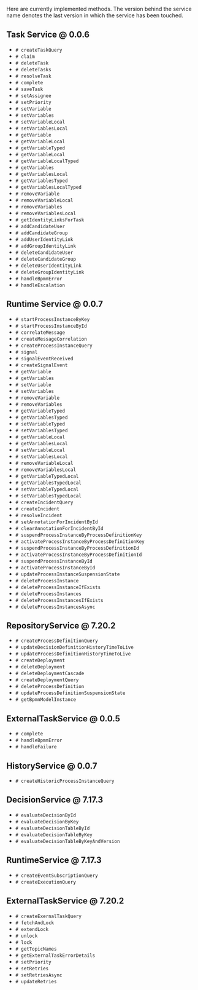 Here are currently implemented methods. The version behind the service name denotes the last version in which the service has been touched.

## Task Service @ 0.0.6

* `# createTaskQuery`
* `# claim`
* `# deleteTask`
* `# deleteTasks`
* `# resolveTask`
* `# complete`
* `# saveTask`
* `# setAssignee`
* `# setPriority`
* `# setVariable`
* `# setVariables`
* `# setVariableLocal`
* `# setVariablesLocal`
* `# getVariable`
* `# getVariableLocal`
* `# getVariableTyped`
* `# getVariableLocal`
* `# getVariableLocalTyped`
* `# getVariables`
* `# getVariablesLocal`
* `# getVariablesTyped`
* `# getVariablesLocalTyped`
* `# removeVariable`
* `# removeVariableLocal`
* `# removeVariables`
* `# removeVariablesLocal`
* `# getIdentityLinksForTask`
* `# addCandidateUser`
* `# addCandidateGroup`
* `# addUserIdentityLink`
* `# addGroupIdentityLink`
* `# deleteCandidateUser`
* `# deleteCandidateGroup`
* `# deleteUserIdentityLink`
* `# deleteGroupIdentityLink`
* `# handleBpmnError`
* `# handleEscalation`

## Runtime Service @ 0.0.7

* `# startProcessInstanceByKey`
* `# startProcessInstanceById`
* `# correlateMessage`
* `# createMessageCorrelation`
* `# createProcessInstanceQuery`
* `# signal`
* `# signalEventReceived`
* `# createSignalEvent`
* `# getVariable`
* `# getVariables`
* `# setVariable`
* `# setVariables`
* `# removeVariable`
* `# removeVariables`
* `# getVariableTyped`
* `# getVariablesTyped`
* `# setVariableTyped`
* `# setVariablesTyped`
* `# getVariableLocal`
* `# getVariablesLocal`
* `# setVariableLocal`
* `# setVariablesLocal`
* `# removeVariableLocal`
* `# removeVariablesLocal`
* `# getVariableTypedLocal`
* `# getVariablesTypedLocal`
* `# setVariableTypedLocal`
* `# setVariablesTypedLocal`
* `# createIncidentQuery`
* `# createIncident`
* `# resolveIncident`
* `# setAnnotationForIncidentById`
* `# clearAnnotationForIncidentById`
* `# suspendProcessInstanceByProcessDefinitionKey`
* `# activateProcessInstanceByProcessDefinitionKey`
* `# suspendProcessInstanceByProcessDefinitionId`
* `# activateProcessInstanceByProcessDefinitionId`
* `# suspendProcessInstanceById`
* `# activateProcessInstanceById`
* `# updateProcessInstanceSuspensionState`
* `# deleteProcessInstance`
* `# deleteProcessInstanceIfExists`
* `# deleteProcessInstances`
* `# deleteProcessInstancesIfExists`
* `# deleteProcessInstancesAsync`

## RepositoryService @ 7.20.2

* `# createProcessDefinitionQuery`
* `# updateDecisionDefinitionHistoryTimeToLive`
* `# updateProcessDefinitionHistoryTimeToLive`
* `# createDeployment`
* `# deleteDeployment`
* `# deleteDeploymentCascade`
* `# createDeploymentQuery`
* `# deleteProcessDefinition`
* `# updateProcessDefinitionSuspensionState`
* `# getBpmnModelInstance`

## ExternalTaskService @ 0.0.5

* `# complete`
* `# handleBpmnError`
* `# handleFailure`

## HistoryService @ 0.0.7

* `# createHistoricProcessInstanceQuery`

## DecisionService @ 7.17.3

* `# evaluateDecisionById`
* `# evaluateDecisionByKey`
* `# evaluateDecisionTableById`
* `# evaluateDecisionTableByKey`
* `# evaluateDecisionTableByKeyAndVersion`

## RuntimeService @ 7.17.3

* `# createEventSubscriptionQuery`
* `# createExecutionQuery`

## ExternalTaskService @ 7.20.2

* `# createExernalTaskQuery`
* `# fetchAndLock`
* `# extendLock`
* `# unlock`
* `# lock`
* `# getTopicNames`
* `# getExternalTaskErrorDetails`
* `# setPriority`
* `# setRetries`
* `# setRetriesAsync`
* `# updateRetries`
